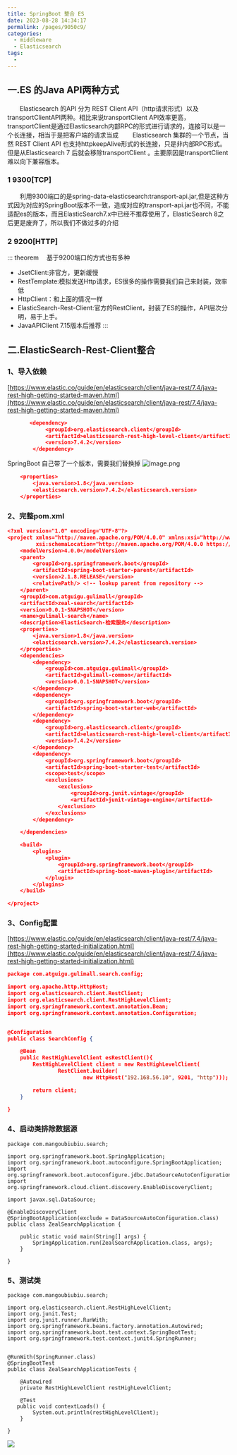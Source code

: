 ```yaml
---
title: SpringBoot 整合 ES
date: 2023-08-28 14:34:17
permalink: /pages/9050c9/
categories:
  - middleware
  - Elasticsearch
tags:
  - 
---
```

## 一.ES 的Java API两种方式
  Elasticsearch 的API 分为 REST Client API（http请求形式）以及 transportClientAPI两种。相比来说transportClient API效率更高，transportClient是通过Elasticsearch内部RPC的形式进行请求的，连接可以是一个长连接，相当于是把客户端的请求当成
  Elasticsearch 集群的一个节点，当然 REST Client API 也支持httpkeepAlive形式的长连接，只是非内部RPC形式。但是从Elasticsearch 7 后就会移除transportClient
。主要原因是transportClient 难以向下兼容版本。
### 1 9300[TCP]
  利用9300端口的是spring-data-elasticsearch:transport-api.jar,但是这种方式因为对应的SpringBoot版本不一致，造成对应的transport-api.jar也不同，不能适配es的版本，而且ElasticSearch7.x中已经不推荐使用了，ElasticSearch 8之后更是废弃了，所以我们不做过多的介绍
### 2 9200[HTTP]
::: theorem  基于9200端口的方式也有多种
- JsetClient:非官方，更新缓慢
- RestTemplate:模拟发送Http请求，ES很多的操作需要我们自己来封装，效率低
- HttpClient：和上面的情况一样
- ElasticSearch-Rest-Client:官方的RestClient，封装了ES的操作，API层次分明，易于上手。
- JavaAPIClient 7.15版本后推荐
:::
## 二.ElasticSearch-Rest-Client整合 
### 1、导入依赖
[https://www.elastic.co/guide/en/elasticsearch/client/java-rest/7.4/java-rest-high-getting-started-maven.html](https://www.elastic.co/guide/en/elasticsearch/client/java-rest/7.4/java-rest-high-getting-started-maven.html)
```json
       <dependency>
            <groupId>org.elasticsearch.client</groupId>
            <artifactId>elasticsearch-rest-high-level-client</artifactId>
            <version>7.4.2</version>
        </dependency>
```
SpringBoot 自己带了一个版本，需要我们替换掉
![image.png](https://raw.gitmirror.com/KwFruit/basic-picture-service/note-v1.0.0/img/202308281643008.png)
```json
    <properties>
        <java.version>1.8</java.version>
        <elasticsearch.version>7.4.2</elasticsearch.version>
    </properties>
```
### 2、完整pom.xml
```json
<?xml version="1.0" encoding="UTF-8"?>
<project xmlns="http://maven.apache.org/POM/4.0.0" xmlns:xsi="http://www.w3.org/2001/XMLSchema-instance"
         xsi:schemaLocation="http://maven.apache.org/POM/4.0.0 https://maven.apache.org/xsd/maven-4.0.0.xsd">
    <modelVersion>4.0.0</modelVersion>
    <parent>
        <groupId>org.springframework.boot</groupId>
        <artifactId>spring-boot-starter-parent</artifactId>
        <version>2.1.8.RELEASE</version>
        <relativePath/> <!-- lookup parent from repository -->
    </parent>
    <groupId>com.atguigu.gulimall</groupId>
    <artifactId>zeal-search</artifactId>
    <version>0.0.1-SNAPSHOT</version>
    <name>gulimall-search</name>
    <description>ElasticSearch-检索服务</description>
    <properties>
        <java.version>1.8</java.version>
        <elasticsearch.version>7.4.2</elasticsearch.version>
    </properties>
    <dependencies>
        <dependency>
            <groupId>com.atguigu.gulimall</groupId>
            <artifactId>gulimall-common</artifactId>
            <version>0.0.1-SNAPSHOT</version>
        </dependency>
        <dependency>
            <groupId>org.springframework.boot</groupId>
            <artifactId>spring-boot-starter-web</artifactId>
        </dependency>
        <dependency>
            <groupId>org.elasticsearch.client</groupId>
            <artifactId>elasticsearch-rest-high-level-client</artifactId>
            <version>7.4.2</version>
        </dependency>
        <dependency>
            <groupId>org.springframework.boot</groupId>
            <artifactId>spring-boot-starter-test</artifactId>
            <scope>test</scope>
            <exclusions>
                <exclusion>
                    <groupId>org.junit.vintage</groupId>
                    <artifactId>junit-vintage-engine</artifactId>
                </exclusion>
            </exclusions>
        </dependency>

    </dependencies>

    <build>
        <plugins>
            <plugin>
                <groupId>org.springframework.boot</groupId>
                <artifactId>spring-boot-maven-plugin</artifactId>
            </plugin>
        </plugins>
    </build>

</project>

```
### 3、Config配置
[https://www.elastic.co/guide/en/elasticsearch/client/java-rest/7.4/java-rest-high-getting-started-initialization.html](https://www.elastic.co/guide/en/elasticsearch/client/java-rest/7.4/java-rest-high-getting-started-initialization.html)
```json
package com.atguigu.gulimall.search.config;

import org.apache.http.HttpHost;
import org.elasticsearch.client.RestClient;
import org.elasticsearch.client.RestHighLevelClient;
import org.springframework.context.annotation.Bean;
import org.springframework.context.annotation.Configuration;


@Configuration
public class SearchConfig {

    @Bean
    public RestHighLevelClient esRestClient(){
        RestHighLevelClient client = new RestHighLevelClient(
                RestClient.builder(
                        new HttpHost("192.168.56.10", 9201, "http")));

        return client;
    }

}

```
### 4、启动类排除数据源
```
package com.mangoubiubiu.search;

import org.springframework.boot.SpringApplication;
import org.springframework.boot.autoconfigure.SpringBootApplication;
import org.springframework.boot.autoconfigure.jdbc.DataSourceAutoConfiguration;
import org.springframework.cloud.client.discovery.EnableDiscoveryClient;

import javax.sql.DataSource;

@EnableDiscoveryClient
@SpringBootApplication(exclude = DataSourceAutoConfiguration.class)
public class ZealSearchApplication {

    public static void main(String[] args) {
        SpringApplication.run(ZealSearchApplication.class, args);
    }

}
```
### 5、测试类
```
package com.mangoubiubiu.search;

import org.elasticsearch.client.RestHighLevelClient;
import org.junit.Test;
import org.junit.runner.RunWith;
import org.springframework.beans.factory.annotation.Autowired;
import org.springframework.boot.test.context.SpringBootTest;
import org.springframework.test.context.junit4.SpringRunner;


@RunWith(SpringRunner.class)
@SpringBootTest
public class ZealSearchApplicationTests {

    @Autowired
    private RestHighLevelClient restHighLevelClient;

    @Test
   public void contextLoads() {
        System.out.println(restHighLevelClient);
    }

}

```
![](https://raw.gitmirror.com/KwFruit/basic-picture-service/note-v1.0.0/img/202308281642123.png)
